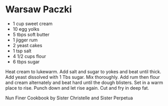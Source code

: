 Warsaw Paczki
=============

* 1 cup sweet cream
* 10 egg yolks
* 5 tbps soft butter
* 1 jigger rum
* 2 yeast cakes
* 1 tsp salt
* 4 1/2 cups flour
* 6 tbps sugar

Heat cream to lukewarm. Add salt and sugar to yokes and beat until thick. Add yeast dissolved with 1 Tbs sugar. Mix thoroughly. Add rum then flour and cream alternately and beat hard until the dough blisters. Set in a warm place to rise. Punch down and let rise again. Cut and fry in deep fat.

Nun Finer Cookbook by Sister Christelle and Sister Perpetua